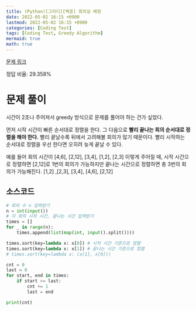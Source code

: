 ```yaml
---
title: (Python)[그리디][백준] 회의실 배정
date: 2022-05-02 16:15 +0900
lastmod: 2022-05-02 16:15 +0900
categories: [Coding Test]
tags: [Coding Test, Greedy Algorithm]
mermaid: true
math: true
---
```


[문제 링크](https://www.acmicpc.net/problem/1931)

정답 비율: 29.358%
# 문제 풀이

시간이 2초나 주어져서 greedy 방식으로 문제를 풀어야 하는 건가 싶었다.

먼저 시작 시간이 빠른 순서대로 정렬을 한다. 그 다음으로 **빨리 끝나는 회의 순서대로 정렬을 해야 한다.** 빨리 끝날수록 뒤에서 고려해볼 회의가 많기 때문이다. 빨리 시작하는 순서대로 정렬을 우선 한다면 오히려 늦게 끝날 수 있다. 

예를 들어 회의 시간이 [4,6], [2,12], [3,4], [1,2], [2,3] 이렇게 주어질 때, 시작 시간으로 정렬하면 [2,12]로 1번의 회의가 가능하지만 끝나는 시간으로 정렬하면 총 3번의 회의가 가능해진다. [1,2] ,[2,3], [3,4], [4,6], [2,12]

## 소스코드

```python
# 회의 수 n 입력받기
n = int(input())
# 각 회의 시작 시간, 끝나는 시간 입력받기
times = []
for _ in range(n):
    times.append(list(map(int, input().split())))

times.sort(key=lambda x: x[0]) # 시작 시간 기준으로 정렬
times.sort(key=lambda x: x[1]) # 끝나는 시간 기준으로 정렬
# times.sort(key=lambda x: (x[1], x[0]))

cnt = 0
last = 0
for start, end in times:
    if start >= last:
        cnt += 1
        last = end

print(cnt)
```